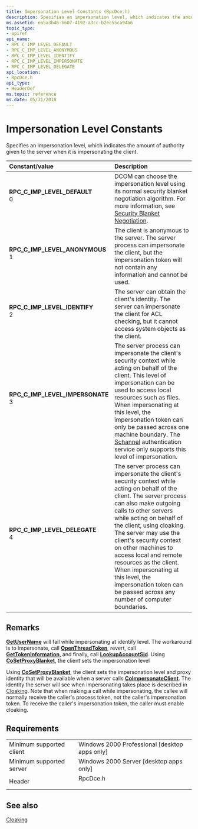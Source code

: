 ```yaml
---
title: Impersonation Level Constants (RpcDce.h)
description: Specifies an impersonation level, which indicates the amount of authority given to the server when it is impersonating the client.
ms.assetid: ea5a3b46-b607-4192-a3cc-b2ec55ca94a6
topic_type:
- apiref
api_name:
- RPC_C_IMP_LEVEL_DEFAULT
- RPC_C_IMP_LEVEL_ANONYMOUS
- RPC_C_IMP_LEVEL_IDENTIFY
- RPC_C_IMP_LEVEL_IMPERSONATE
- RPC_C_IMP_LEVEL_DELEGATE
api_location:
- RpcDce.h
api_type:
- HeaderDef
ms.topic: reference
ms.date: 05/31/2018
---
```


# Impersonation Level Constants

Specifies an impersonation level, which indicates the amount of authority given to the server when it is impersonating the client.



| Constant/value                                                                                                                                                                                                                                                    | Description                                                                                                                                                                                                                                                                                                                                                                                                                                                                       |
|:------------------------------------------------------------------------------------------------------------------------------------------------------------------------------------------------------------------------------------------------------------------|:----------------------------------------------------------------------------------------------------------------------------------------------------------------------------------------------------------------------------------------------------------------------------------------------------------------------------------------------------------------------------------------------------------------------------------------------------------------------------------|
| <span id="RPC_C_IMP_LEVEL_DEFAULT"></span><span id="rpc_c_imp_level_default"></span><dl> <dt>**RPC\_C\_IMP\_LEVEL\_DEFAULT**</dt> <dt>0</dt> </dl>             | DCOM can choose the impersonation level using its normal security blanket negotiation algorithm. For more information, see [Security Blanket Negotiation](security-blanket-negotiation.md).<br/>                                                                                                                                                                                                                                                                           |
| <span id="RPC_C_IMP_LEVEL_ANONYMOUS"></span><span id="rpc_c_imp_level_anonymous"></span><dl> <dt>**RPC\_C\_IMP\_LEVEL\_ANONYMOUS**</dt> <dt>1</dt> </dl>       | The client is anonymous to the server. The server process can impersonate the client, but the impersonation token will not contain any information and cannot be used.<br/>                                                                                                                                                                                                                                                                                                 |
| <span id="RPC_C_IMP_LEVEL_IDENTIFY"></span><span id="rpc_c_imp_level_identify"></span><dl> <dt>**RPC\_C\_IMP\_LEVEL\_IDENTIFY**</dt> <dt>2</dt> </dl>          | The server can obtain the client's identity. The server can impersonate the client for ACL checking, but it cannot access system objects as the client. <br/>                                                                                                                                                                                                                                                                                                               |
| <span id="RPC_C_IMP_LEVEL_IMPERSONATE"></span><span id="rpc_c_imp_level_impersonate"></span><dl> <dt>**RPC\_C\_IMP\_LEVEL\_IMPERSONATE**</dt> <dt>3</dt> </dl> | The server process can impersonate the client's security context while acting on behalf of the client. This level of impersonation can be used to access local resources such as files. When impersonating at this level, the impersonation token can only be passed across one machine boundary. The [Schannel](schannel.md) authentication service only supports this level of impersonation. <br/>                                                                      |
| <span id="RPC_C_IMP_LEVEL_DELEGATE"></span><span id="rpc_c_imp_level_delegate"></span><dl> <dt>**RPC\_C\_IMP\_LEVEL\_DELEGATE**</dt> <dt>4</dt> </dl>          | The server process can impersonate the client's security context while acting on behalf of the client. The server process can also make outgoing calls to other servers while acting on behalf of the client, using cloaking. The server may use the client's security context on other machines to access local and remote resources as the client. When impersonating at this level, the impersonation token can be passed across any number of computer boundaries.<br/> |



## Remarks

[**GetUserName**](/windows/desktop/api/winbase/nf-winbase-getusernamea) will fail while impersonating at identify level. The workaround is to impersonate, call [**OpenThreadToken**](/windows/desktop/api/processthreadsapi/nf-processthreadsapi-openthreadtoken), revert, call [**GetTokenInformation**](/windows/desktop/api/securitybaseapi/nf-securitybaseapi-gettokeninformation), and finally, call [**LookupAccountSid**](/windows/desktop/api/winbase/nf-winbase-lookupaccountsida). Using [**CoSetProxyBlanket**](/windows/desktop/api/combaseapi/nf-combaseapi-cosetproxyblanket), the client sets the impersonation level

Using [**CoSetProxyBlanket**](/windows/desktop/api/combaseapi/nf-combaseapi-cosetproxyblanket), the client sets the impersonation level and proxy identity that will be available when a server calls [**CoImpersonateClient**](/windows/desktop/api/combaseapi/nf-combaseapi-coimpersonateclient). The identity the server will see when impersonating takes place is described in [Cloaking](cloaking.md). Note that when making a call while impersonating, the callee will normally receive the caller's process token, not the caller's impersonation token. To receive the caller's impersonation token, the caller must enable cloaking.

## Requirements



|                                     |                                                                                     |
|-------------------------------------|-------------------------------------------------------------------------------------|
| Minimum supported client<br/> | Windows 2000 Professional \[desktop apps only\]<br/>                          |
| Minimum supported server<br/> | Windows 2000 Server \[desktop apps only\]<br/>                                |
| Header<br/>                   | <dl> <dt>RpcDce.h</dt> </dl> |



## See also

<dl> <dt>

[Cloaking](cloaking.md)
</dt> </dl>

 

